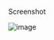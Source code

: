 Screenshot

![image](https://github.com/Vivaldi101/SimpleTextureAtlas/assets/104928038/25238f65-0060-47f3-b6c5-bd70e79ef569)

